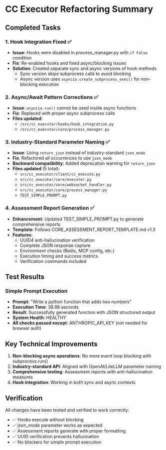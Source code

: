 # CC Executor Refactoring Summary

## Completed Tasks

### 1. Hook Integration Fixed ✅
- **Issue**: Hooks were disabled in process_manager.py with `if False` condition
- **Fix**: Re-enabled hooks and fixed async/blocking issues
- **Solution**: Created separate sync and async versions of hook methods
  - Sync version skips subprocess calls to avoid blocking
  - Async version uses `asyncio.create_subprocess_exec()` for non-blocking execution

### 2. Async/Await Pattern Corrections ✅
- **Issue**: `asyncio.run()` cannot be used inside async functions
- **Fix**: Replaced with proper async subprocess calls
- **Files updated**:
  - `/src/cc_executor/hooks/hook_integration.py`
  - `/src/cc_executor/core/process_manager.py`

### 3. Industry-Standard Parameter Naming ✅
- **Issue**: Using `return_json` instead of industry-standard `json_mode`
- **Fix**: Refactored all occurrences to use `json_mode`
- **Backward compatibility**: Added deprecation warning for `return_json`
- **Files updated** (5 total):
  - `src/cc_executor/client/cc_execute.py`
  - `src/cc_executor/core/executor.py`
  - `src/cc_executor/core/websocket_handler.py`
  - `src/cc_executor/core/process_manager.py`
  - `TEST_SIMPLE_PROMPT.py`

### 4. Assessment Report Generation ✅
- **Enhancement**: Updated TEST_SIMPLE_PROMPT.py to generate comprehensive reports
- **Template**: Follows CORE_ASSESSMENT_REPORT_TEMPLATE.md v1.3
- **Features**:
  - UUID4 anti-hallucination verification
  - Complete JSON response capture
  - Environment checks (Redis, MCP config, etc.)
  - Execution timing and success metrics
  - Verification commands included

## Test Results

### Simple Prompt Execution
- **Prompt**: "Write a python function that adds two numbers"
- **Execution Time**: 38.88 seconds
- **Result**: Successfully generated function with JSON structured output
- **System Health**: HEALTHY
- **All checks passed except**: ANTHROPIC_API_KEY (not needed for browser auth)

## Key Technical Improvements

1. **Non-blocking async operations**: No more event loop blocking with subprocess.run()
2. **Industry-standard API**: Aligned with OpenAI/LiteLLM parameter naming
3. **Comprehensive testing**: Assessment reports with anti-hallucination measures
4. **Hook integration**: Working in both sync and async contexts

## Verification

All changes have been tested and verified to work correctly:
- ✅ Hooks execute without blocking
- ✅ json_mode parameter works as expected
- ✅ Assessment reports generate with proper formatting
- ✅ UUID verification prevents hallucination
- ✅ No blockers for simple prompt execution